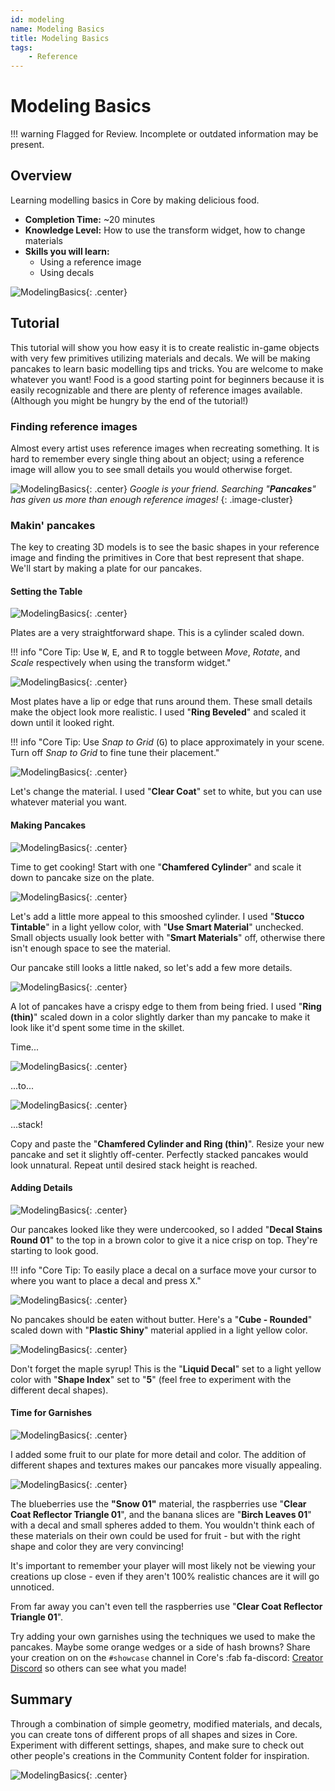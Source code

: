 ```yaml
---
id: modeling
name: Modeling Basics
title: Modeling Basics
tags:
    - Reference
---
```


# Modeling Basics

!!! warning
    Flagged for Review.
    Incomplete or outdated information may be present.

## Overview

Learning modelling basics in Core by making delicious food.

* **Completion Time:** ~20 minutes
* **Knowledge Level:** How to use the transform widget, how to change materials
* **Skills you will learn:**
    * Using a reference image
    * Using decals

![ModelingBasics](../../img/ModelingBasics/image15.png "Modeling Screenshot"){: .center}

## Tutorial

This tutorial will show you how easy it is to create realistic in-game objects with very few primitives utilizing materials and decals. We will be making pancakes to learn basic modelling tips and tricks. You are welcome to make whatever you want! Food is a good starting point for beginners because it is easily recognizable and there are plenty of reference images available. (Although you might be hungry by the end of the tutorial!)

### Finding reference images

Almost every artist uses reference images when recreating something. It is hard to remember every single thing about an object; using a reference image will allow you to see small details you would otherwise forget.

![ModelingBasics](../../img/ModelingBasics/image5.png "Modeling Screenshot"){: .center}
*Google is your friend. Searching "**Pancakes**" has given us more than enough reference images!*
{: .image-cluster}

### Makin' pancakes

The key to creating 3D models is to see the basic shapes in your reference image and finding the primitives in Core that best represent that shape. We'll start by making a plate for our pancakes.

#### Setting the Table

![ModelingBasics](../../img/ModelingBasics/image3.png "Modeling Screenshot"){: .center}

Plates are a very straightforward shape. This is a cylinder scaled down.

!!! info "Core Tip: Use <kbd>W</kbd>, <kbd>E</kbd>, and <kbd>R</kbd> to toggle between *Move*, *Rotate*, and *Scale* respectively when using the transform widget."

![ModelingBasics](../../img/ModelingBasics/image2.png "Modeling Screenshot"){: .center}

Most plates have a lip or edge that runs around them. These small details make the object look more realistic. I used "**Ring Beveled**" and scaled it down until it looked right.

!!! info "Core Tip: Use *Snap to Grid* (<kbd>G</kbd>) to place approximately in your scene. Turn off *Snap to Grid* to fine tune their placement."

![ModelingBasics](../../img/ModelingBasics/image10.png "Modeling Screenshot"){: .center}

Let's change the material. I used "**Clear Coat**" set to white, but you can use whatever material you want.

#### Making Pancakes

![ModelingBasics](../../img/ModelingBasics/image4.png "Modeling Screenshot"){: .center}

Time to get cooking! Start with one "**Chamfered Cylinder**" and scale it down to pancake size on the plate.

![ModelingBasics](../../img/ModelingBasics/image7.png "Modeling Screenshot"){: .center}

Let's add a little more appeal to this smooshed cylinder. I used "**Stucco Tintable**" in a light yellow color, with "**Use Smart Material**" unchecked. Small objects usually look better with "**Smart Materials**" off, otherwise there isn't enough space to see the material.

Our pancake still looks a little naked, so let's add a few more details.

![ModelingBasics](../../img/ModelingBasics/image16.png "Modeling Screenshot"){: .center}

A lot of pancakes have a crispy edge to them from being fried. I used "**Ring (thin)**" scaled down in a color slightly darker than my pancake to make it look like it'd spent some time in the skillet.

Time...

![ModelingBasics](../../img/ModelingBasics/image12.png "Modeling Screenshot"){: .center}

...to...

![ModelingBasics](../../img/ModelingBasics/image13.png "Modeling Screenshot"){: .center}

...stack!

Copy and paste the "**Chamfered Cylinder and Ring (thin)**". Resize your new pancake and set it slightly off-center. Perfectly stacked pancakes would look unnatural. Repeat until desired stack height is reached.

#### Adding Details

![ModelingBasics](../../img/ModelingBasics/image8.png "Modeling Screenshot"){: .center}

Our pancakes looked like they were undercooked, so I added "**Decal Stains Round 01**" to the top in a brown color to give it a nice crisp on top. They're starting to look good.

!!! info "Core Tip: To easily place a decal on a surface move your cursor to where you want to place a decal and press <kbd>X</kbd>."

![ModelingBasics](../../img/ModelingBasics/image6.png "Modeling Screenshot"){: .center}

No pancakes should be eaten without butter. Here's a "**Cube - Rounded**" scaled down with "**Plastic Shiny**" material applied in a light yellow color.

![ModelingBasics](../../img/ModelingBasics/image1.png "Modeling Screenshot"){: .center}

Don't forget the maple syrup! This is the "**Liquid Decal**" set to a light yellow color with "**Shape Index**" set to "**5**" (feel free to experiment with the different decal shapes).

#### Time for Garnishes

![ModelingBasics](../../img/ModelingBasics/image11.png "Modeling Screenshot"){: .center}

I added some fruit to our plate for more detail and color. The addition of different shapes and textures makes our pancakes more visually appealing.

![ModelingBasics](../../img/ModelingBasics/image9.png "Modeling Screenshot"){: .center}

The blueberries use the **"Snow 01"** material, the raspberries use "**Clear Coat Reflector Triangle 01**", and the banana slices are "**Birch Leaves 01**" with a decal and small spheres added to them. You wouldn't think each of these materials on their own could be used for fruit - but with the right shape and color they are very convincing!

It's important to remember your player will most likely not be viewing your creations up close - even if they aren't 100% realistic chances are it will go unnoticed.

From far away you can't even tell the raspberries use "**Clear Coat Reflector Triangle 01**".

Try adding your own garnishes using the techniques we used to make the pancakes. Maybe some orange wedges or a side of hash browns? Share your creation on on the `#showcase` channel in Core's :fab fa-discord: [Creator Discord](https://forums.coregames.com/t/discord-server/66/) so others can see what you made!

## Summary

Through a combination of simple geometry, modified materials, and decals, you can create tons of different props of all shapes and sizes in Core. Experiment with different settings, shapes, and make sure to check out other people's creations in the Community Content folder for inspiration.

![ModelingBasics](../../img/ModelingBasics/image15.png "Modeling Screenshot"){: .center}

